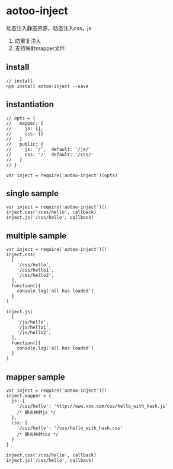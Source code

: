 # aotoo-inject
动态注入静态资源，动态注入css，js
1. 防重复注入  
2. 支持映射mapper文件

## install
```
// install
npm install aotoo-inject --save
```

## instantiation
```
// opts = {
//   mapper: {
//     js: {},
//     css: {}
//   }
//   public: {
//     js: '/',  default: '/js/'
//     css: '/'  default: '/css/'
//   }
// }

var inject = require('aotoo-inject')(opts)
```

## single sample
```
var inject = require('aotoo-inject')()
inject.css('/css/hello', callback)
inject.js('/css/hello', callback)
```

## multiple sample
```
var inject = require('aotoo-inject')()
inject.css(
  [
    '/css/hello',
    '/css/hello1',
    '/css/hello2',
  ], 
  function(){
    console.log('all has loaded')
  }
)

inject.js(
  [
    '/js/hello',
    '/js/hello1',
    '/js/hello2',
  ], 
  function(){
    console.log('all has loaded')
  }
)
```


## mapper sample
```
var inject = require('aotoo-inject')()
inject.mapper = {
  js: { 
    '/css/hello': 'http://www.xxx.com/css/hello_with_hash.js'
    /* 静态映射js */
  },
  css: {
    '/css/hello': '/css/hello_with_hash.css'
    /* 静态映射css */
  }
}

inject.css('/css/hello', callback)
inject.js('/css/hello', callback)
```